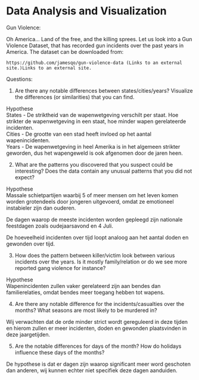 # Data Analysis and Visualization

Gun Violence:

Oh America... Land of the free, and the killing sprees. Let us look into a Gun Violence Dataset, that has recorded gun incidents over the past years in America. The dataset can be downloaded from:

    https://github.com/jamesqo/gun-violence-data (Links to an external site.)Links to an external site.

Questions:

1. Are there any notable differences between states/cities/years? Visualize the differences (or similarities) that you can find.

Hypothese  
States - De striktheid van de wapenwetgeving verschilt per staat. Hoe strikter de wapenwetgeving in een staat, hoe minder wapen gerelateerde incidenten.    
Cities - De grootte van een stad heeft invloed op het aantal wapenincidenten.     
Years - De wapenwetgeving in heel Amerika is in het algemeen strikter geworden, dus het wapengeweld is ook afgenomen door de jaren heen.    

2. What are the patterns you discovered that you suspect could be interesting? Does the data contain any unusual patterns that you did not expect?  

Hypothese  
Massale schietpartijen waarbij 5 of meer mensen om het leven komen worden grotendeels door jongeren uitgevoerd, omdat ze emotioneel instabieler zijn dan ouderen.

De dagen waarop de meeste incidenten worden gepleegd zijn nationale feestdagen zoals oudejaarsavond en 4 Juli.

De hoeveelheid incidenten over tijd loopt analoog aan het aantal doden en gewonden over tijd.

3. How does the pattern between killer/victim look between various incidents over the years. Is it mostly family/relation or do we see more reported gang violence for instance? 

Hypothese  
Wapenincidenten zullen vaker gerelateerd zijn aan bendes dan familierelaties, omdat bendes meer toegang hebben tot wapens.

4. Are there any notable difference for the incidents/casualties over the months? What seasons are most likely to be murdered in?

Wij verwachten dat de orde minder strict wordt gereguleerd in deze tijden en hierom zullen er meer incidenten, doden en gewonden plaatsvinden in deze jaargetijden. 

5. Are the notable differences for days of the month? How do holidays influence these days of the months? 

De hypothese is dat er dagen zijn waarop significant meer word geschoten dan anderen, wij kunnen echter niet specifiek deze dagen aanduiden.
